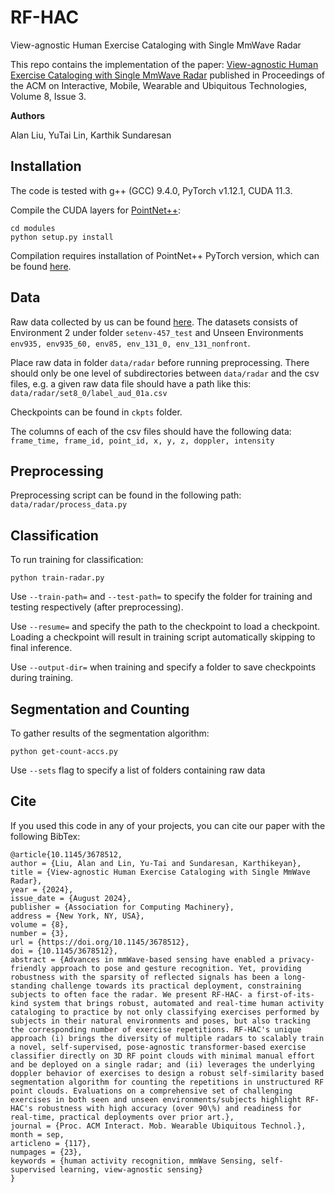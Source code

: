# RF-HAC

View-agnostic Human Exercise Cataloging with Single MmWave Radar

This repo contains the implementation of the paper: [View-agnostic Human Exercise Cataloging with Single MmWave Radar](https://dl.acm.org/doi/10.1145/3678512) published in Proceedings of the ACM on Interactive, Mobile, Wearable and Ubiquitous Technologies, Volume 8, Issue 3.

**Authors**

Alan Liu, YuTai Lin, Karthik Sundaresan

## Installation

The code is tested with g++ (GCC) 9.4.0, PyTorch v1.12.1, CUDA 11.3.

Compile the CUDA layers for [PointNet++](http://arxiv.org/abs/1706.02413):
```
cd modules
python setup.py install
```

Compilation requires installation of PointNet++ PyTorch version, which can be found [here](https://github.com/erikwijmans/Pointnet2_PyTorch).

## Data

Raw data collected by us can be found [here](https://zenodo.org/records/10602471). The datasets consists of Environment 2 under folder  ``setenv-457_test`` and Unseen Environments ``env935, env935_60, env85, env_131_0, env_131_nonfront``.

Place raw data in folder ``data/radar`` before running preprocessing. There should only be one level of subdirectories between ``data/radar`` and the csv files, e.g. a given raw data file should have a path like this: ``data/radar/set8_0/label_aud_01a.csv``

Checkpoints can be found in ``ckpts`` folder.

The columns of each of the csv files should have the following data: 
``frame_time, frame_id, point_id, x, y, z, doppler, intensity``

## Preprocessing

Preprocessing script can be found in the following path: ``data/radar/process_data.py``

## Classification

To run training for classification:
```
python train-radar.py
```

Use ``--train-path=`` and ``--test-path=`` to specify the folder for training and testing respectively (after preprocessing).

Use ``--resume=`` and specify the path to the checkpoint to load a checkpoint. Loading a checkpoint will result in training script automatically skipping to final inference.

Use ``--output-dir=`` when training and specify a folder to save checkpoints during training.

## Segmentation and Counting

To gather results of the segmentation algorithm:
```
python get-count-accs.py
```
Use ``--sets`` flag to specify a list of folders containing raw data

## Cite

If you used this code in any of your projects, you can cite our paper with the following BibTex:

```
@article{10.1145/3678512,
author = {Liu, Alan and Lin, Yu-Tai and Sundaresan, Karthikeyan},
title = {View-agnostic Human Exercise Cataloging with Single MmWave Radar},
year = {2024},
issue_date = {August 2024},
publisher = {Association for Computing Machinery},
address = {New York, NY, USA},
volume = {8},
number = {3},
url = {https://doi.org/10.1145/3678512},
doi = {10.1145/3678512},
abstract = {Advances in mmWave-based sensing have enabled a privacy-friendly approach to pose and gesture recognition. Yet, providing robustness with the sparsity of reflected signals has been a long-standing challenge towards its practical deployment, constraining subjects to often face the radar. We present RF-HAC- a first-of-its-kind system that brings robust, automated and real-time human activity cataloging to practice by not only classifying exercises performed by subjects in their natural environments and poses, but also tracking the corresponding number of exercise repetitions. RF-HAC's unique approach (i) brings the diversity of multiple radars to scalably train a novel, self-supervised, pose-agnostic transformer-based exercise classifier directly on 3D RF point clouds with minimal manual effort and be deployed on a single radar; and (ii) leverages the underlying doppler behavior of exercises to design a robust self-similarity based segmentation algorithm for counting the repetitions in unstructured RF point clouds. Evaluations on a comprehensive set of challenging exercises in both seen and unseen environments/subjects highlight RF-HAC's robustness with high accuracy (over 90\%) and readiness for real-time, practical deployments over prior art.},
journal = {Proc. ACM Interact. Mob. Wearable Ubiquitous Technol.},
month = sep,
articleno = {117},
numpages = {23},
keywords = {human activity recognition, mmWave Sensing, self-supervised learning, view-agnostic sensing}
}
```
